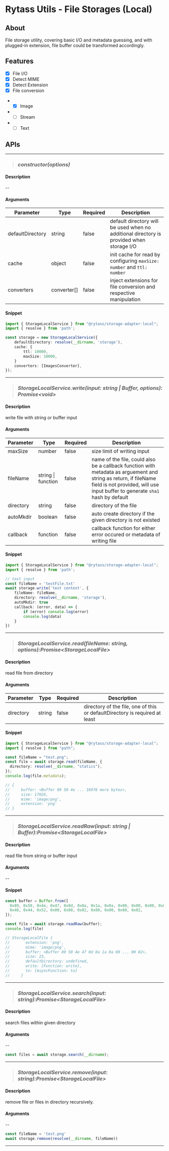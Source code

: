 # Rytass Utils - File Storages (Local)

## About

File storage utility, covering basic I/O and metadata guessing, and with plugged-in extension, file buffer could be transformed accordingly.

## Features

- [x] File I/O
- [x] Detect MIME
- [x] Detect Extension
- [x] File conversion
- - [x] Image
- - [ ] Stream
- - [ ] Text

## APIs

---

> ### **_constructor(options)_**

#### **Description**

--

#### **Arguments**

| Parameter        | Type        | Required | Description                                                                              |
| ---------------- | ----------- | -------- | ---------------------------------------------------------------------------------------- |
| defaultDirectory | string      | false    | default directory will be used when no additional directory is provided when storage I/O |
| cache            | object      | false    | init cache for read by configuring `maxSize: number` and `ttl: number`                   |
| converters       | converter[] | false    | inject extensions for file conversion and respective manipulation                        |

#### **Snippet**

```typescript
import { StorageLocalService } from "@rytass/storage-adapter-local";
import { resolve } from 'path';

const storage = new StorageLocalService({
    defaultDirectory: resolve(__dirname, 'storage'),
    cache: {
        ttl: 10000,
        maxSize: 10000,
    }
    converters: [ImagesConverter],
});
```

---

> ### **_StorageLocalService.write(input: string | Buffer, options): Promise\<void>_**

#### **Description**

write file with string or buffer input

#### **Arguments**

| Parameter | Type               | Required | Description                                                                                                                                                                                      |
| --------- | ------------------ | -------- | ------------------------------------------------------------------------------------------------------------------------------------------------------------------------------------------------ |
| maxSize   | number             | false    | size limit of writing input                                                                                                                                                                      |
| fileName  | string \| function | false    | name of the file, could also be a callback function with metadata as arguement and string as return, if fileName field is not provided, will use input buffer to generate `sha1` hash by default |
| directory | string             | false    | directory of the file                                                                                                                                                                            |
| autoMkdir | boolean            | false    | auto create directory if the given directory is not existed                                                                                                                                      |
| callback  | function           | false    | callback function for either error occured or metadata of writing file                                                                                                                           |

#### **Snippet**

```typescript
import { StorageLocalService } from "@rytass/storage-adapter-local";
import { resolve } from 'path';

// text input
const fileName = 'testFile.txt'
await storage.write('test context', {
    fileName: fileName,
    directory: resolve(__dirname, 'storage'),
    autoMkdir: true
    callback: (error, data) => {
        if (error) console.log(error)
        console.log(data)
    }
})
```

---

> ### **_StorageLocalService.read(fileName: string, options):Promise\<StorageLocalFile>_**

#### **Description**

read file from directory

#### **Arguments**

| Parameter | Type   | Required | Description                                                                 |
| --------- | ------ | -------- | --------------------------------------------------------------------------- |
| directory | string | false    | directory of the file, one of this or defaultDirectory is required at least |

#### **Snippet**

```typescript
import { StorageLocalService } from "@rytass/storage-adapter-local";
import { resolve } from "path";

const fileName = "test.png";
const file = await storage.read(fileName, {
  directory: resolve(__dirname, "statics"),
});
console.log(file.metadata);

// {
//     buffer: <Buffer 89 50 4e ... 16976 more bytes>,
//     size: 17026,
//     mime: 'image/png',
//     extension: 'png'
// }
```
---
> ### **_StorageLocalService.readRaw(input: string | Buffer):Promise\<StorageLocalFile>_**

#### **Description**

read file from string or buffer input

#### **Arguments**

--

#### **Snippet**

```typescript
const buffer = Buffer.from([
  0x89, 0x50, 0x4e, 0x47, 0x0d, 0x0a, 0x1a, 0x0a, 0x00, 0x00, 0x00, 0x0d, 0x49,
  0x48, 0x44, 0x52, 0x00, 0x00, 0x02, 0x00, 0x00, 0x00, 0x02,
]);

const file = await storage.readRaw(buffer);
console.log(file)

// StorageLocalFile {
//       extension: 'png',
//       mime: 'image/png',
//       buffer: <Buffer 89 50 4e 47 0d 0a 1a 0a 00 ... 00 02>,
//       size: 23,
//       defaultDirectory: undefined,
//       write: [Function: write],
//       to: [AsyncFunction: to]
//     }
```
---
> ### **_StorageLocalService.search(input: string):Promise\<StorageLocalFile>_**

#### **Description**

search files within given directory

#### **Arguments**
--
```typescript
const files = await storage.search(__dirname);
```
---
> ### **_StorageLocalService.remove(input: string):Promise\<StorageLocalFile>_**

#### **Description**

remove file or files in directory recursively.

#### **Arguments**
--
```typescript
const fileName = 'test.png'
await storage.remove(resolve(__dirname, fileName))
```
---